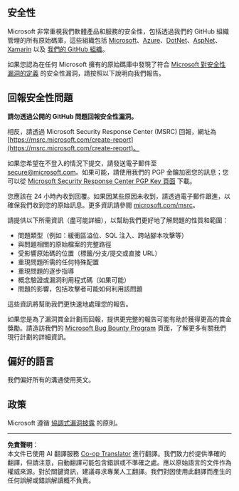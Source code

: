 <!--
CO_OP_TRANSLATOR_METADATA:
{
  "original_hash": "0d575483100c332b2dbaefef915bb3c4",
  "translation_date": "2025-08-27T08:17:33+00:00",
  "source_file": "SECURITY.md",
  "language_code": "mo"
}
-->
## 安全性

Microsoft 非常重視我們軟體產品和服務的安全性，包括透過我們的 GitHub 組織管理的所有原始碼庫，這些組織包括 [Microsoft](https://github.com/Microsoft)、[Azure](https://github.com/Azure)、[DotNet](https://github.com/dotnet)、[AspNet](https://github.com/aspnet)、[Xamarin](https://github.com/xamarin) 以及 [我們的 GitHub 組織](https://opensource.microsoft.com/)。

如果您認為在任何 Microsoft 擁有的原始碼庫中發現了符合 [Microsoft 對安全性漏洞的定義](https://docs.microsoft.com/en-us/previous-versions/tn-archive/cc751383(v=technet.10)) 的安全性漏洞，請按照以下說明向我們報告。

## 回報安全性問題

**請勿透過公開的 GitHub 問題回報安全性漏洞。**

相反，請透過 Microsoft Security Response Center (MSRC) 回報，網址為 [https://msrc.microsoft.com/create-report](https://msrc.microsoft.com/create-report)。

如果您希望在不登入的情況下提交，請發送電子郵件至 [secure@microsoft.com](mailto:secure@microsoft.com)。如果可能，請使用我們的 PGP 金鑰加密您的訊息；您可以從 [Microsoft Security Response Center PGP Key 頁面](https://www.microsoft.com/en-us/msrc/pgp-key-msrc) 下載。

您應該在 24 小時內收到回覆。如果因某些原因未收到，請透過電子郵件跟進，以確保我們收到您的原始訊息。更多資訊請參閱 [microsoft.com/msrc](https://www.microsoft.com/msrc)。

請提供以下所需資訊（盡可能詳細），以幫助我們更好地了解問題的性質和範圍：

  * 問題類型（例如：緩衝區溢位、SQL 注入、跨站腳本攻擊等）
  * 與問題相關的原始檔案的完整路徑
  * 受影響原始碼的位置（標籤/分支/提交或直接 URL）
  * 重現問題所需的任何特殊配置
  * 重現問題的逐步指導
  * 概念驗證或漏洞利用程式碼（如果可能）
  * 問題的影響，包括攻擊者可能如何利用該問題

這些資訊將幫助我們更快速地處理您的報告。

如果您是為了漏洞賞金計劃而回報，提供更完整的報告可能有助於獲得更高的賞金獎勵。請造訪我們的 [Microsoft Bug Bounty Program](https://microsoft.com/msrc/bounty) 頁面，了解更多有關我們現行計劃的詳細資訊。

## 偏好的語言

我們偏好所有的溝通使用英文。

## 政策

Microsoft 遵循 [協調式漏洞披露](https://www.microsoft.com/en-us/msrc/cvd) 的原則。

---

**免責聲明**：  
本文件已使用 AI 翻譯服務 [Co-op Translator](https://github.com/Azure/co-op-translator) 進行翻譯。我們致力於提供準確的翻譯，但請注意，自動翻譯可能包含錯誤或不準確之處。應以原始語言的文件作為權威來源。對於關鍵資訊，建議尋求專業人工翻譯。我們對因使用此翻譯而產生的任何誤解或錯誤解讀概不負責。